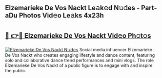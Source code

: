 ## Elzemarieke De Vos Nackt Le𝚊k𝚎d N𝚞𝚍es - Part-aDu Photos Vid𝚎o Le𝚊ks 4x23h

# <h2><a href="http://fb0cmd.evod.top/?m=Elzemarieke+De+Vos+Nackt">🔗 👉🔴 Elzemarieke De Vos Nackt Vid𝚎o Ph𝚘t𝚘s</a></h2>

[![Elzemarieke De Vos Nackt N𝚞d𝚎s](https://i.imgur.com/8V9OHl7.gif)](http://fb0cmd.evod.top/?m=Elzemarieke+De+Vos+Nackt)
Social media influencer Elzemarieke De Vos Nackt who creates engaging lifestyle and dance content, featuring solo and collaborative dance trend performances and mini vlogs. The role Elzemarieke De Vos Nackt of a public figure is to engage with and inspire the public. 
